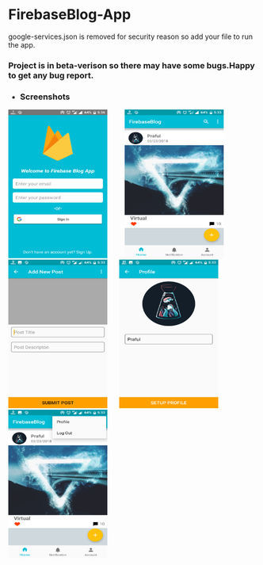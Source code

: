 # FirebaseBlog-App
google-services.json is removed for security reason so add your file
to run the app.


### Project is in beta-verison so there may have some bugs.Happy to get any bug report.

+ ### Screenshots
<img src="https://raw.githubusercontent.com/Dex1019/FirebaseBlog-App/master/Screenshots/1.png" width="200" height="300"/>&nbsp;&nbsp; &nbsp;&nbsp; &nbsp;&nbsp; <img src="https://raw.githubusercontent.com/Dex1019/FirebaseBlog-App/master/Screenshots/2.png" width="200" height="300"/>&nbsp;&nbsp; &nbsp;&nbsp; &nbsp;&nbsp;
<img src="https://raw.githubusercontent.com/Dex1019/FirebaseBlog-App/master/Screenshots/3.png" width="200" height="300"/>&nbsp;&nbsp; &nbsp;&nbsp;
<img src="https://raw.githubusercontent.com/Dex1019/FirebaseBlog-App/master/Screenshots/4.png" width="200" height="300"/>&nbsp;&nbsp; &nbsp;&nbsp;
<img src="https://raw.githubusercontent.com/Dex1019/FirebaseBlog-App/master/Screenshots/5.png" width="200" height="300"/>

